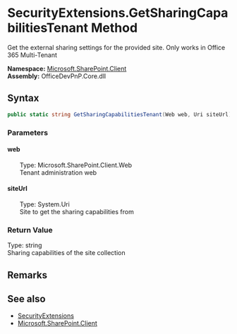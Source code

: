 # SecurityExtensions.GetSharingCapabilitiesTenant Method  
 Get the external sharing settings for the provided site. Only works in Office 365 Multi-Tenant   

**Namespace:** [Microsoft.SharePoint.Client](Microsoft.SharePoint.Client.md)  
**Assembly:** OfficeDevPnP.Core.dll  
## Syntax
```C#
public static string GetSharingCapabilitiesTenant(Web web, Uri siteUrl)
```
### Parameters
#### web  
&emsp;&emsp;Type: Microsoft.SharePoint.Client.Web  
&emsp;&emsp;Tenant administration web  

  

#### siteUrl  
&emsp;&emsp;Type: System.Uri  
&emsp;&emsp;Site to get the sharing capabilities from  

  

### Return Value
Type: string  
Sharing capabilities of the site collection  


## Remarks
  
## See also
- [SecurityExtensions](Microsoft.SharePoint.Client.SecurityExtensions.md) 
- [Microsoft.SharePoint.Client](Microsoft.SharePoint.Client.md) 

